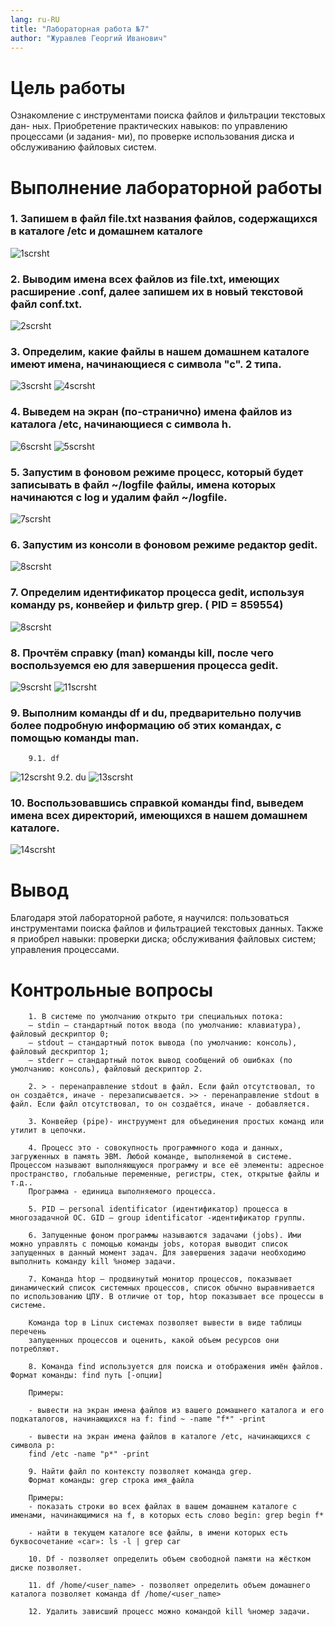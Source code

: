 ```yaml
---
lang: ru-RU
title: "Лабораторная работа №7"
author: "Журавлев Георгий Иванович"
---
```


# Цель работы
Ознакомление с инструментами поиска файлов и фильтрации текстовых дан-
ных. Приобретение практических навыков: по управлению процессами (и задания-
ми), по проверке использования диска и обслуживанию файловых систем.


# Выполнение лабораторной работы

### 1. Запишем в файл file.txt названия файлов, содержащихся в каталоге /etc и домашнем каталоге
![1scrsht](screens/1.jpg)

### 2. Выводим имена всех файлов из file.txt, имеющих расширение .conf, далее запишем их в новый текстовой файл conf.txt.
![2scrsht](screens/2.jpg)

### 3. Определим, какие файлы в нашем домашнем каталоге имеют имена, начинающиеся с символа "с". 2 типа.
![3scrsht](screens/3.jpg)
![4scrsht](screens/4.jpg)

### 4. Выведем на экран (по-странично) имена файлов из каталога /etc, начинающиеся с символа h.
![6scrsht](screens/6.jpg)
![5scrsht](screens/5.jpg)

### 5. Запустим в фоновом режиме процесс, который будет записывать в файл ~/logfile файлы, имена которых начинаются с log и удалим файл ~/logfile.
![7scrsht](screens/7.jpg)

### 6. Запустим из консоли в фоновом режиме редактор gedit.
![8scrsht](screens/8.jpg)

### 7. Определим идентификатор процесса gedit, используя команду ps, конвейер и фильтр grep. ( PID = 859554)
![8scrsht](screens/8.jpg)

### 8. Прочтём справку (man) команды kill, после чего воспользуемся ею для завершения процесса gedit.
![9scrsht](screens/9.jpg)
![11scrsht](screens/11.jpg)

### 9. Выполним команды df и du, предварительно получив более подробную информацию об этих командах, с помощью команды man.
        9.1. df
![12scrsht](screens/12.jpg)
        9.2. du
![13scrsht](screens/13.jpg)

### 10. Воспользовавшись справкой команды find, выведем имена всех директорий, имеющихся в нашем домашнем каталоге.
![14scrsht](screens/14.jpg)

# Вывод
Благодаря этой лабораторной работе, я научился: пользоваться инструментами поиска файлов и фильтрацией текстовых данных. Также я приобрел навыки: проверки диска; обслуживания файловых систем; управления процессами.

# Контрольные вопросы
        1. В системе по умолчанию открыто три специальных потока:
        – stdin — стандартный поток ввода (по умолчанию: клавиатура), файловый дескриптор 0;
        – stdout — стандартный поток вывода (по умолчанию: консоль), файловый дескриптор 1;
        – stderr — стандартный поток вывод сообщений об ошибках (по умолчанию: консоль), файловый дескриптор 2.

        2. > - перенаправление stdout в файл. Если файл отсутствовал, то он создаётся, иначе - перезаписывается. >> - перенаправление stdout в файл. Если файл отсутствовал, то он создаётся, иначе - добавляется.

        3. Конвейер (pipe)- инструумент для объединения простых команд или утилит в цепочки.

        4. Процесс это - совокупность программного кода и данных, загруженных в память ЭВМ. Любой команде, выполняемой в системе.  Процессом называют выполняющуюся программу и все её элементы: адресное пространство, глобальные переменные, регистры, стек, открытые файлы и т.д..
        Программа - единица выполняемого процесса.

        5. PID — personal identificator (идентификатор) процесса в многозадачной ОС. GID – group identificator -идентификатор группы.

        6. Запущенные фоном программы называются задачами (jobs). Ими можно управлять с помощью команды jobs, которая выводит список запущенных в данный момент задач. Для завершения задачи необходимо выполнить команду kill %номер задачи.

        7. Команда htop — продвинутый монитор процессов, показывает динамический список системных процессов, список обычно выравнивается по использованию ЦПУ. В отличие от top, htop показывает все процессы в системе.

        Команда top в Linux системах позволяет вывести в виде таблицы перечень
        запущенных процессов и оценить, какой объем ресурсов они потребляют.

        8. Команда find используется для поиска и отображения имён файлов. Формат команды: find путь [-опции]

        Примеры:

        - вывести на экран имена файлов из вашего домашнего каталога и его подкаталогов, начинающихся на f: find ~ -name "f*" -print

        - вывести на экран имена файлов в каталоге /etc, начинающихся с символа p:
        find /etc -name "p*" -print

        9. Найти файл по контексту позволяет команда grep.
        Формат команды: grep строка имя_файла

        Примеры:
        - показать строки во всех файлах в вашем домашнем каталоге с именами, начинающимися на f, в которых есть слово begin: grep begin f*

        - найти в текущем каталоге все файлы, в имени которых есть буквосочетание «car»: ls -l | grep car

        10. Df - позволяет определить объем свободной памяти на жёстком диске позволяет.

        11. df /home/<user_name> - позволяет определить объем домашнего каталога позволяет команда df /home/<user_name>

        12. Удалить зависший процесс можно командой kill %номер задачи.
